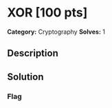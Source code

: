# XOR [100 pts]

**Category:** Cryptography
**Solves:** 1

## Description
>

## Solution

### Flag

